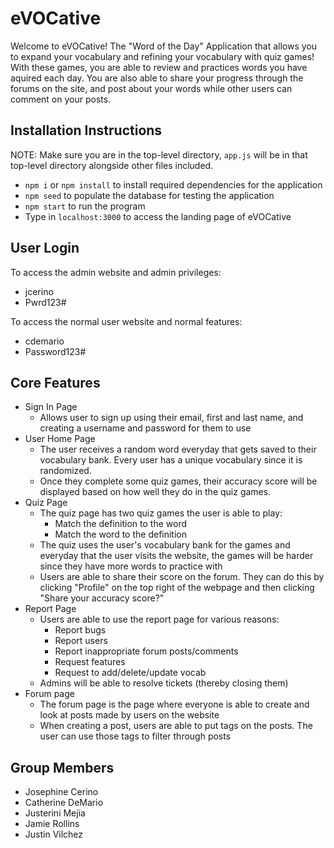 # eVOCative

Welcome to eVOCative! The "Word of the Day" Application that allows you to expand your vocabulary and refining your vocabulary with quiz games! With these games, you are able to review and practices words you have aquired each day. You are also able to share your progress through the forums on the site, and post about your words while other users can comment on your posts.

## Installation Instructions

NOTE: Make sure you are in the top-level directory, `app.js` will be in that top-level directory alongside other files included.

+ `npm i` or `npm install` to install required dependencies for the application
+ `npm seed` to populate the database for testing the application
+ `npm start` to run the program
+ Type in `localhost:3000` to access the landing page of eVOCative

## User Login
To access the admin website and admin privileges:
- jcerino
- Pwrd123#
  
To access the normal user website and normal features:
- cdemario
- Password123#

## Core Features
- Sign In Page
    - Allows user to sign up using their email, first and last name, and creating a username and password for them to use
- User Home Page
    - The user receives a random word everyday that gets saved to their vocabulary bank. Every user has a unique vocabulary since it is randomized.
    - Once they complete some quiz games, their accuracy score will be displayed based on how well they do in the quiz games.
- Quiz Page
  - The quiz page has two quiz games the user is able to play:
    - Match the definition to the word
    - Match the word to the definition
   - The quiz uses the user's vocabulary bank for the games and everyday that the user visits the website, the games will be harder since they have more words to practice with
  - Users are able to share their score on the forum. They can do this by clicking "Profile" on the top right of the webpage and then clicking "Share your accuracy score?"
- Report Page
  - Users are able to use the report page for various reasons:
    - Report bugs
    - Report users
    - Report inappropriate forum posts/comments
    - Request features
    - Request to add/delete/update vocab
  - Admins will be able to resolve tickets (thereby closing them)
- Forum page
    - The forum page is the page where everyone is able to create and look at posts made by users on the website
    - When creating a post, users are able to put tags on the posts. The user can use those tags to filter through posts


## Group Members

- Josephine Cerino
- Catherine DeMario
- Justerini Mejia
- Jamie Rollins
- Justin Vilchez
